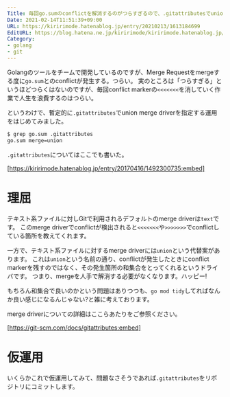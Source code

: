 ```yaml
---
Title: 毎回go.sumのconflictを解消するのがつらすぎるので、.gitattributesでunion merge driverを使うよう指定する
Date: 2021-02-14T11:51:39+09:00
URL: https://kiririmode.hatenablog.jp/entry/20210213/1613184699
EditURL: https://blog.hatena.ne.jp/kiririmode/kiririmode.hatenablog.jp/atom/entry/26006613690971720
Category: 
- golang
- git
---
```


Golangのツールをチームで開発しているのですが、Merge Requestをmergeする度に`go.sum`とのconflictが発生する。つらい。
実のところは「つらすぎる」というほどつらくはないのですが、毎回conflict markerの`<<<<<<<`を消していく作業で人生を浪費するのはつらい。

というわけで、暫定的に`.gitattributes`でunion merge driverを指定する運用をはじめてみました。

```sh
$ grep go.sum .gitattributes
go.sum merge=union
```

`.gitattributes`についてはここでも書いた。

[https://kiririmode.hatenablog.jp/entry/20170416/1492300735:embed]

# 理屈

テキスト系ファイルに対しGitで利用されるデフォルトのmerge driverは`text`です。
このmerge driverでconflictが検出されると`<<<<<<<`や`>>>>>>>`でconflictしている箇所を教えてくれます。

一方で、テキスト系ファイルに対するmerge driverには`union`という代替案があります。
これは`union`という名前の通り、conflictが発生したときにconflict markerを残すのではなく、その発生箇所の和集合をとってくれるというドライバです。
つまり、mergeを人手で解消する必要がなくなります。ハッピー!

もちろん和集合で良いのかという問題はありつつも、`go mod tidy`してればなんか良い感じになるんじゃない?と雑に考えております。

merge driverについての詳細はここらあたりをご参照ください。

[https://git-scm.com/docs/gitattributes:embed]

# 仮運用

いくらかこれで仮運用してみて、問題なさそうであれば`.gitattributes`をリポジトリにコミットします。
